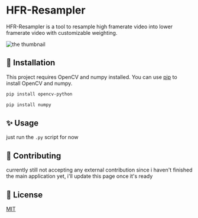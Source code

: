 # HFR-Resampler

HFR-Resampler is a tool to resample high framerate video into lower framerate video with customizable weighting.

![the thumbnail](https://i.ibb.co/7RN8Dh3/shit-thumbnail.png)

## 🔧 Installation

This project requires OpenCV and numpy installed. You can use [pip](https://pip.pypa.io/en/stable/) to install OpenCV and numpy.

```bash
pip install opencv-python
```

```bash
pip install numpy
```

## ✨ Usage


just run the ```.py``` script for now 

## 👥 Contributing
currently still not accepting any external contribution since i haven't finished the main application yet, i'll update this page once it's ready


## 📄 License
[MIT](https://choosealicense.com/licenses/mit/)

